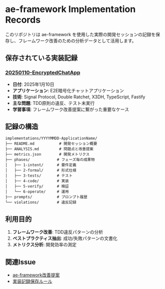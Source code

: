 # ae-framework Implementation Records

このリポジトリは ae-framework を使用した実際の開発セッションの記録を保存し、フレームワーク改善のための分析データとして活用します。

## 保存されている実装記録

### [20250110-EncryptedChatApp](./implementations/20250110-EncryptedChatApp/)
- **日付**: 2025年1月10日
- **アプリケーション**: E2E暗号化チャットアプリケーション
- **技術**: Signal Protocol, Double Ratchet, X3DH, TypeScript, Fastify
- **主な問題**: TDD原則の違反、テスト未実行
- **学習事項**: フレームワーク改善提案に繋がった重要なケース

## 記録の構造

```
implementations/YYYYMMDD-ApplicationName/
├── README.md           # 開発セッション概要
├── ANALYSIS.md         # 問題点と改善提案
├── metrics.json        # 開発メトリクス
├── phases/            # フェーズ毎の成果物
│   ├── 1-intent/      # 要件定義
│   ├── 2-formal/      # 形式仕様
│   ├── 3-tests/       # テスト
│   ├── 4-code/        # 実装
│   ├── 5-verify/      # 検証
│   └── 6-operate/     # 運用
├── prompts/           # プロンプト履歴
└── violations/        # 違反記録
```

## 利用目的

1. **フレームワーク改善**: TDD違反パターンの分析
2. **ベストプラクティス抽出**: 成功/失敗パターンの文書化
3. **メトリクス分析**: 開発効率の測定

## 関連Issue

- [ae-framework改善提案](https://github.com/itdojp/ae-framework/issues/1)
- [実装記録保存ルール](https://github.com/itdojp/ae-examples/issues/2)